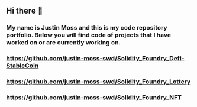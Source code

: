 ## Hi there 👋

### My name is Justin Moss and this is my code repository portfolio.  Below you will find code of projects that I have worked on or are currently working on.

### https://github.com/justin-moss-swd/Solidity_Foundry_Defi-StableCoin
### https://github.com/justin-moss-swd/Solidity_Foundry_Lottery
### https://github.com/justin-moss-swd/Solidity_Foundry_NFT

<!--
**justin-moss-swd/justin-moss-swd** is a ✨ _special_ ✨ repository because its `README.md` (this file) appears on your GitHub profile.

Here are some ideas to get you started:

- 🔭 I’m currently working on ...
- 🌱 I’m currently learning ...
- 👯 I’m looking to collaborate on ...
- 🤔 I’m looking for help with ...
- 💬 Ask me about ...
- 📫 How to reach me: ...
- 😄 Pronouns: ...
- ⚡ Fun fact: ...

-->

